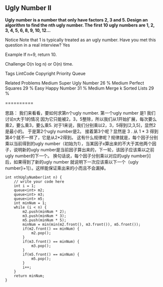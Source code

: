 ## Ugly Number II ##

**Ugly number is a number that only have factors 2, 3 and 5.
Design an algorithm to find the nth ugly number. The first 10 ugly numbers are 1, 2, 3, 4, 5, 6, 8, 9, 10, 12...**

Notice
Note that 1 is typically treated as an ugly number.
Have you met this question in a real interview? Yes

Example
If n=9, return 10.

Challenge
O(n log n) or O(n) time.

Tags
LintCode Copyright Priority Queue

Related Problems
Medium Super Ugly Number 26 %
Medium Perfect Squares 29 %
Easy Happy Number 31 %
Medium Merge k Sorted Lists 29 %

==========

思路：
我们来看看，要如何求第n个ugly number.
第一个ugly number 是1 我们讨论n大于1的情况
因为它只能被2，3，5整除，所以我们从1开始扩展，每次要么乘2，要么乘3，要么乘5.
对于1来说，我们分别乘以2，3，5得到[2,3,5]，显然2是最小的。
于是第2个ugly number是2。
接着第3个呢？显然是 3 . 从 1 * 3 得到
第4个就不一样了，它是从2*2得到。
这有什么规律呢？规律就是，每个因子分别乘以当前得到的ugly number（初始为1），当某因子x算出来的不大于其他两个因子，说明新的ugly number是当前因子算出来的，下一轮，该因子应该乘以之前ugly number的下一个。
换句话说，每个因子分别乘以对应的ugly number[i]后，如果得到了新的ugly number 就说明下一次应该乘以下一个（ugly number[i+1]）。这样能保证乘出来的小而且不会漏掉。

    int nthUglyNumber(int n) {
        // write your code here
        int i = 1;
        queue<int> m2;
        queue<int> m3;
        queue<int> m5;
        int minNum = 1;
        while (i < n) {
            m2.push(minNum * 2);
            m3.push(minNum * 3);
            m5.push(minNum * 5);
            minNum = min(min(m2.front(), m3.front()), m5.front());
            if(m2.front() == minNum) {
                m2.pop();
            }
            if(m3.front() == minNum) {
                m3.pop();
            }
            if(m5.front() == minNum) {
                m5.pop();
            }
            i++;
        }
        return minNum;
    }
